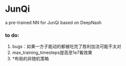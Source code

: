 # JunQi
a pre-trained NN for JunQi based on DeepNash

### to do:
1. bugs：如果一方子能动的都被吃完了胜利加法可能不太对
2. max_training_timesteps提高至1e7看效果
3. *布局的非随机策略